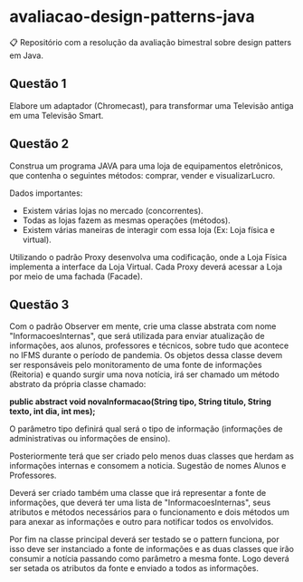 # avaliacao-design-patterns-java
:clipboard: Repositório com a resolução da avaliação bimestral sobre design patters em Java.

## Questão 1
Elabore um adaptador (Chromecast), para transformar uma Televisão antiga em uma Televisão Smart.

## Questão 2
Construa um programa JAVA para uma loja de equipamentos eletrônicos, que contenha o seguintes métodos: comprar, vender e visualizarLucro. 

Dados importantes: 

* Existem várias lojas no mercado (concorrentes). 
* Todas as lojas fazem as mesmas operações (métodos).
* Existem várias maneiras de interagir com essa loja (Ex: Loja física e virtual). 

Utilizando o padrão Proxy desenvolva uma codificação, onde a Loja Física implementa a interface da Loja Virtual.
Cada Proxy deverá acessar a Loja por meio de uma fachada (Facade).

## Questão 3
Com o padrão Observer em mente, crie uma classe abstrata com nome "InformacoesInternas", que será utilizada para enviar atualização de informações, aos alunos, professores e técnicos, sobre tudo que acontece no IFMS durante o período de pandemia. Os objetos dessa classe devem ser responsáveis pelo monitoramento de uma fonte de informações (Reitoria) e quando surgir uma nova notícia, irá ser chamado um método abstrato da própria classe chamado:

**public abstract void novaInformacao(String tipo, String titulo, String texto, int dia, int mes);**

O parâmetro tipo definirá qual será o tipo de informação (informações de administrativas ou informações de ensino). 

Posteriormente terá que ser criado pelo menos duas classes que herdam as informações internas e consomem a noticia. Sugestão de nomes Alunos e Professores.

Deverá ser criado também uma classe que irá representar a fonte de informações, que deverá ter uma lista de "InformacoesInternas", seus atributos e métodos necessários para o funcionamento e dois métodos um para anexar as informações e outro para notificar todos os envolvidos.

Por fim na classe principal deverá ser testado se o pattern funciona, por isso deve ser instanciado a fonte de informações e as duas classes que irão consumir a notícia passando como parâmetro a mesma fonte. Logo deverá ser setada os atributos da fonte e enviado a todos as informações.
